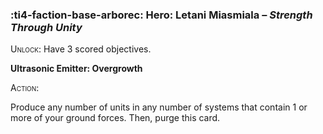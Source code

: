 ### :ti4-faction-base-arborec: **Hero**: Letani Miasmiala – _Strength Through Unity_

<span style="font-variant:small-caps;">Unlock</span>: Have 3 scored objectives.

**Ultrasonic Emitter: Overgrowth**

<span style="font-variant:small-caps;">Action</span>:

Produce any number of units in any number of systems that contain 1 or more of your ground forces. Then, purge this card.
